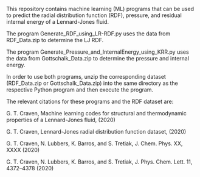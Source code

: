 This repository contains machine learning (ML) programs that can be used to predict the radial distribution function (RDF), pressure, and residual internal energy of a Lennard-Jones fluid. 

The program Generate_RDF_using_LR-RDF.py uses the data from RDF_Data.zip to determine the LJ RDF. 

The program Generate_Pressure_and_InternalEnergy_using_KRR.py uses the data from Gottschalk_Data.zip to determine the pressure and internal energy.

In order to use both programs, unzip the corresponding dataset (RDF_Data.zip or Gottschalk_Data.zip) into the same directory as the respective Python program and then execute the program.

The relevant citations for these programs and the RDF dataset are:

  G. T. Craven, Machine learning codes for structural and thermodynamic properties of a Lennard-Jones fluid, (2020)
  
  G. T. Craven, Lennard-Jones radial distribution function dataset, (2020)
  
  G. T. Craven, N. Lubbers, K. Barros, and S. Tretiak, J. Chem. Phys. XX, XXXX (2020)
  
  G. T. Craven, N. Lubbers, K. Barros, and S. Tretiak, J. Phys. Chem. Lett. 11, 4372–4378 (2020)
